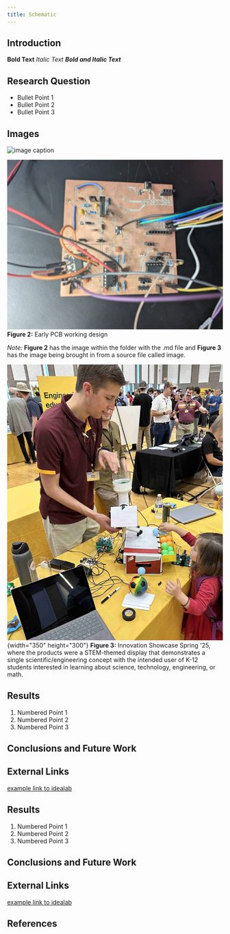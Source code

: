 ```yaml
---
title: Schematic
---
```


## Introduction

**Bold Text**
_Italic Text_
**_Bold and Italic Text_**

## Research Question

* Bullet Point 1
* Bullet Point 2
* Bullet Point 3

## Images


![image caption](https://idealab.asu.edu/assets/images/research/jumper1.png)

![](Image01.jpg)
**Figure 2:** Early PCB working design

*Note:*
**Figure 2** has the image within the folder with the .md file and **Figure 3** has the image being brought in from a source file called image.

![](/docs/image/showcase_Sp25.jpg){width="350" height="300"}
**Figure 3:** Innovation Showcase Spring '25, where the products were a STEM-themed display that demonstrates a single scientific/engineering concept with the intended user of K-12 students interested in learning about science, technology, engineering, or math.


## Results

1. Numbered Point 1
1. Numbered Point 2
1. Numbered Point 3

## Conclusions and Future Work

## External Links

[example link to idealab](https://idealab.asu.edu)


## Results

1. Numbered Point 1
1. Numbered Point 2
1. Numbered Point 3

## Conclusions and Future Work

## External Links

[example link to idealab](https://idealab.asu.edu)


## References

